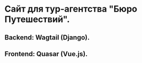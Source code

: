 # Сайт для тур-агентства "Бюро Путешествий".
## Backend: Wagtail (Django).
## Frontend: Quasar (Vue.js).
